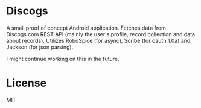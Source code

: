 Discogs
=====

A small proof of concept Android application. Fetches data from Discogs.com REST API (mainly the user's profile, record collection and data about records). Utilizes RoboSpice (for async), Scribe (for oauth 1.0a) and Jackson (for json parsing).

I might continue working on this in the future.

License
====
MIT
